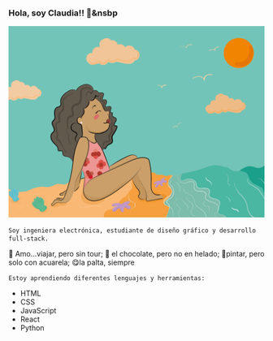 ### Hola, soy Claudia!! 👋&nsbp



<p align="center">
  <img src="Beach.png" width="600"/>
</p>


```
Soy ingeniera electrónica, estudiante de diseño gráfico y desarrollo full-stack.
```


:rocket: Amo...viajar, pero sin tour; 
:chocolate_bar: el chocolate, pero no en helado; 
:art:pintar, pero solo con acuarela; 
:yum:la palta, siempre  

```
Estoy aprendiendo diferentes lenguajes y herramientas:
```

- HTML
- CSS
- JavaScript
- React
- Python
